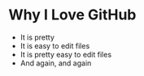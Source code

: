 # Why I Love GitHub

* It is pretty
* It is easy to edit files
* It is pretty easy to edit files
* And again, and again